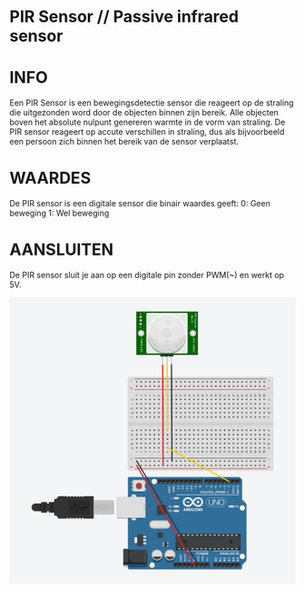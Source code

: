 # PIR Sensor // Passive infrared sensor

# INFO
Een PIR Sensor is een bewegingsdetectie sensor die reageert op de straling die uitgezonden word door de objecten binnen zijn bereik. Alle objecten boven het absolute nulpunt genereren warmte in de vorm van straling. De PIR sensor reageert op accute verschillen in straling, dus als bijvoorbeeld een persoon zich binnen het bereik van de sensor verplaatst.

# WAARDES
De PIR sensor is een digitale sensor die binair waardes geeft:
0:  Geen beweging
1:  Wel beweging

# AANSLUITEN
De PIR sensor sluit je aan op een digitale pin zonder PWM(~) en werkt op 5V.

<img src="PIR-SENSOR CIRCUIT.png" />
